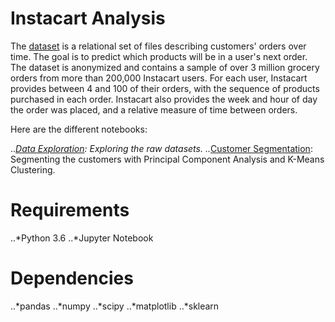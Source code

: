  # Instacart Analysis
 
 The [dataset](https://www.kaggle.com/competitions/instacart-market-basket-analysis/data) is a relational set of files describing customers' orders over time.
 The goal is to predict which products will be in a user's next order. The dataset is anonymized and contains a sample of over 3 million grocery orders from more than 200,000 Instacart users. For each user, Instacart provides between 4 and 100 of their orders, with the sequence of products purchased in each order. Instacart also provides the week and hour of day the order was placed, and a relative measure of time between orders.

Here are the different notebooks:

..*[Data Exploration](https://github.com/sydneybandi/Instacart_Analysis/blob/main/Data-Exploration.ipynb): Exploring the raw datasets.
..*[Customer Segmentation](https://github.com/sydneybandi/Instacart_Analysis/blob/main/Customer-Segmentation.ipynb): Segmenting the customers with Principal Component Analysis and K-Means Clustering.

# Requirements

..*Python 3.6
..*Jupyter Notebook

# Dependencies

..*pandas
..*numpy
..*scipy
..*matplotlib
..*sklearn
